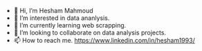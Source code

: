 - 👋 Hi, I’m Hesham Mahmoud
- 👀 I’m interested in data ananlysis.
- 🌱 I’m currently learning web scrapping.
- 💞️ I’m looking to collaborate on data analysis projects.
- 📫 How to reach me. https://www.linkedin.com/in/hesham1993/

<!---
mrhesham1993/hesham1993 is a ✨ special ✨ repository because its `README.md` (this file) appears on your GitHub profile.
You can click the Preview link to take a look at your changes.
--->
